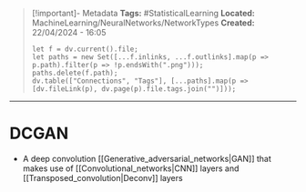 > [!important]- Metadata
> **Tags:** #StatisticalLearning 
> **Located:** MachineLearning/NeuralNetworks/NetworkTypes
> **Created:** 22/04/2024 - 16:05
> ```dataviewjs
> let f = dv.current().file;
> let paths = new Set([...f.inlinks, ...f.outlinks].map(p => p.path).filter(p => !p.endsWith(".png")));
> paths.delete(f.path);
> dv.table(["Connections", "Tags"], [...paths].map(p => [dv.fileLink(p), dv.page(p).file.tags.join("")]));
> ```

___
# DCGAN
- A deep convolution [[Generative_adversarial_networks|GAN]] that makes use of [[Convolutional_networks|CNN]] layers and [[Transposed_convolution|Deconv]] layers
